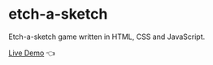 # etch-a-sketch

Etch-a-sketch game written in HTML, CSS and JavaScript.

[Live Demo](https://etch-a-sketch-4.netlify.app) 👈